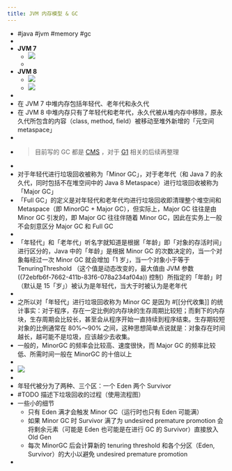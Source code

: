 ```yaml
---
title: JVM 内存模型 & GC
---
```

- #java #jvm #memory #gc
-
- **JVM 7**
	 - ![](https://firebasestorage.googleapis.com/v0/b/firescript-577a2.appspot.com/o/imgs%2Fapp%2Fsingee-chaos%2FUNd1b7htoD.png?alt=media&token=a99038b3-e93a-4f63-950d-cd1da2d09c88)
	 -
- **JVM 8**
	 - ![](https://firebasestorage.googleapis.com/v0/b/firescript-577a2.appspot.com/o/imgs%2Fapp%2Fsingee-chaos%2Fs531P3D9kn.png?alt=media&token=f9f033a6-c15c-43fa-9e0c-107af6756e83)
	 - ![](https://firebasestorage.googleapis.com/v0/b/firescript-577a2.appspot.com/o/imgs%2Fapp%2Fsingee-chaos%2FoTyfceHL7O.png?alt=media&token=f4ed7152-33e9-47a0-b915-969237f531a9)
-
- 在 JVM 7 中堆内存包括年轻代、老年代和永久代
- 在 JVM 8 中堆内存只有了年轻代和老年代，永久代被从堆内存中移除，原永久代所包含的内容（class, method, field）被移动至堆外新增的「元空间 metaspace」
-
- > 目前写的 GC 都是 [CMS](https://docs.oracle.com/javase/8/docs/technotes/guides/vm/gctuning/cms.html) ，对于 [G1](https://docs.oracle.com/javase/9/gctuning/garbage-first-garbage-collector.htm#JSGCT-GUID-ED3AB6D3-FD9B-4447-9EDF-983ED2F7A573) 相关的后续再整理
-
- 对于年轻代进行垃圾回收被称为「Minor GC」，对于老年代（和 Java 7 的永久代，同时包括不在堆空间中的 Java 8 Metaspace）进行垃圾回收被称为「Major GC」
- 「Full GC」的定义是对年轻代和老年代均进行垃圾回收即清理整个堆空间和 Metaspace（即 MinorGC + Major GC），但实际上，Major GC 往往是由 Minor GC 引发的，即 Major GC 往往伴随着 Minor GC，因此在实务上一般不会刻意区分 Major GC 和 Full GC
-
- 「年轻代」和「老年代」听名字就知道是根据「年龄」即「对象的存活时间」进行区分的，Java 中的「年龄」是根据 Minor GC 的次数决定的，当一个对象每经过一次 Minor GC 就会增加「1 岁」，当一个对象小于等于 TenuringThreshold （这个值是动态改变的，最大值由 JVM 参数 ((72ebfb6f-7662-411b-83f6-078a234af04a)) 控制）所指定的「年龄」时（默认是 15「岁」）被认为是年轻代，当大于时被认为是老年代
-
- 之所以对「年轻代」进行垃圾回收称为 Minor GC 是因为 #[[分代收集]] 的统计事实：对于程序，存在一定比例的内存块的生存周期比较短；而剩下的内存块，生存周期会比较长，甚至会从程序开始一直持续到程序结束。生存期较短对象的比例通常在 80%～90% 之间，这种思想简单点说就是：对象存在时间越长，越可能不是垃圾，应该越少去收集。
- 一般的，MinorGC 的频率会比较高、速度很快，而 Major GC 的频率比较低、所需时间一般在 MinorGC 的十倍以上
-
- ![](https://firebasestorage.googleapis.com/v0/b/firescript-577a2.appspot.com/o/imgs%2Fapp%2Fsingee-chaos%2FoTyfceHL7O.png?alt=media&token=f4ed7152-33e9-47a0-b915-969237f531a9)
-
- 年轻代被分为了两种、三个区：一个 Eden 两个 Survivor
- #TODO 描述下垃圾回收的过程（使用流程图）
- 一些小的细节
	 - 只有 Eden 满才会触发 Minor GC（运行时也只有 Eden 可能满）
	 - 如果 Minor GC 时 Survivor 满了为 undesired premature promotion 会将剩余元素（可能是 Eden 也可能是在进行 GC 的 Survivor）直接放入 Old Gen
	 - 每次 MinorGC 后会计算新的 tenuring threshold 和各个分区（Eden, Survivor）的大小以避免 undesired premature promotion
-